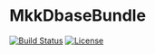 MkkDbaseBundle
=====

[![Build Status](https://travis-ci.org/mikaelkael/MkkDbaseBundle.png?branch=master)](https://travis-ci.org/mikaelkael/MkkDbaseBundle)
[![License](https://poser.pugx.org/mikaelkael/mkk-dbase-bundle/license.png)](https://packagist.org/packages/mikaelkael/mkk-dbase-bundle)
